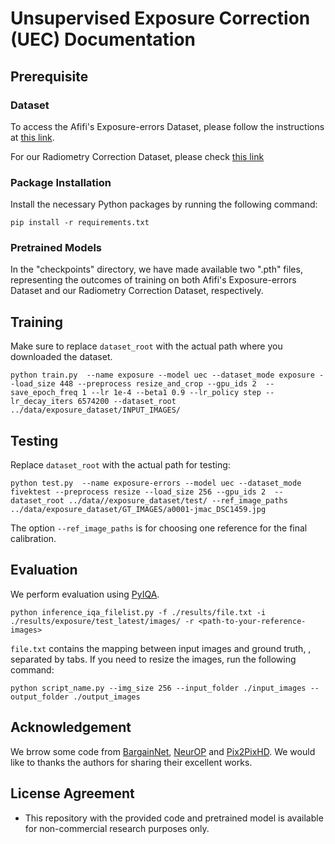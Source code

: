 # Unsupervised Exposure Correction (UEC) Documentation

## Prerequisite

### Dataset
To access the Afifi's Exposure-errors Dataset, please follow the instructions at [this link](https://github.com/mahmoudnafifi/Exposure_Correction#dataset).

For our Radiometry Correction Dataset, please check [this link](https://pan.baidu.com/s/1AXg7XEL9U002mP-jzJyRtw?pwd=cc9t)

### Package Installation
Install the necessary Python packages by running the following command:
```shell
pip install -r requirements.txt
```
### Pretrained Models
In the "checkpoints" directory, we have made available two ".pth" files, representing the outcomes of training on both Afifi's Exposure-errors Dataset and our Radiometry Correction Dataset, respectively.

## Training

Make sure to replace `dataset_root` with the actual path where you downloaded the dataset.

```shell
python train.py  --name exposure --model uec --dataset_mode exposure --load_size 448 --preprocess resize_and_crop --gpu_ids 2  --save_epoch_freq 1 --lr 1e-4 --beta1 0.9 --lr_policy step --lr_decay_iters 6574200 --dataset_root ../data/exposure_dataset/INPUT_IMAGES/
```

## Testing
Replace `dataset_root` with the actual path for testing:
```shell
python test.py  --name exposure-errors --model uec --dataset_mode fivektest --preprocess resize --load_size 256 --gpu_ids 2  --dataset_root ../data//exposure_dataset/test/ --ref_image_paths ../data/exposure_dataset/GT_IMAGES/a0001-jmac_DSC1459.jpg
```

The option `--ref_image_paths` is for choosing one reference for the final calibration.

## Evaluation

We perform evaluation using [PyIQA](https://github.com/chaofengc/IQA-PyTorch).
```shell
python inference_iqa_filelist.py -f ./results/file.txt -i ./results/exposure/test_latest/images/ -r <path-to-your-reference-images>
```
`file.txt` contains the mapping between input images and ground truth, , separated by tabs. If you need to resize the images, run the following command:

```shell
python script_name.py --img_size 256 --input_folder ./input_images --output_folder ./output_images
```
## Acknowledgement

We brrow some code from [BargainNet](https://github.com/bcmi/BargainNet), [NeurOP](https://github.com/amberwangyili/neurop) and [Pix2PixHD](https://github.com/NVIDIA/pix2pixHD). We would like to thanks the authors for sharing their excellent works.

## License Agreement

- This repository with the provided code and pretrained model is available for non-commercial research purposes only.


